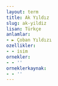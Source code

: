 ```yaml
---
layout: term
title: Ak Yıldız
slug: ak-yildiz
lisan: Türkçe
anlamlar:
- ► Çoban Yıldızı
ozellikler:
- - isim
ornekler:
- - ''
orneklerkaynak:
- - ''
---
```

